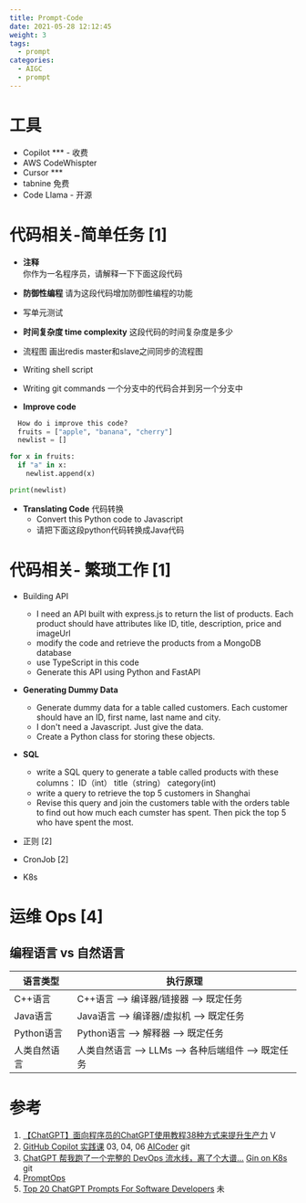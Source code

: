 ```yaml
---
title: Prompt-Code
date: 2021-05-28 12:12:45
weight: 3
tags:
  - prompt
categories:
  - AIGC
  - prompt
---
```


<p></p>
<!-- more -->


# 工具
+ Copilot *** - 收费
+ AWS CodeWhispter
+ Cursor ***
+ tabnine 免费
+ Code Llama  - 开源

# 代码相关-简单任务 [1]

+ **注释**  
   你作为一名程序员，请解释一下下面这段代码
   
+ **防御性编程** 
   请为这段代码增加防御性编程的功能

+ 写单元测试 

+ **时间复杂度  time complexity**
   这段代码的时间复杂度是多少
   
+ 流程图 
   画出redis master和slave之间同步的流程图
   
+ Writing shell script

+ Writing git commands
  一个分支中的代码合并到另一个分支中
  
+ **Improve code**
``` Python
  How do i improve this code?
  fruits = ["apple", "banana", "cherry"]
  newlist = []

for x in fruits:
  if "a" in x:
    newlist.append(x)

print(newlist)
```
  
+ **Translating Code** 代码转换
  - Convert this Python code to Javascript    
  - 请把下面这段python代码转换成Java代码 
  

# 代码相关- 繁琐工作 [1]

+ Building API
  - I need an API built with express.js to return the list of products. Each product should have attributes like ID, title, description, price and imageUrl
  - modify the code and  retrieve the products from a MongoDB database
  - use TypeScript in this code
  - Generate this API using Python and FastAPI


+ **Generating Dummy Data**
  - Generate dummy data for a table called customers. Each customer should have an ID, first name, last name and city.
  - I don't need a Javascript. Just give the data.
  - Create a Python class for storing these objects.


+ **SQL**
  - write a SQL query to generate a table called products with these columns：
ID（int）
title（string）
category(int)
  - write a query to retrieve the top 5 customers in Shanghai
  - Revise this query and join the customers table with the orders table to find out how much each cumster has spent. Then pick the top 5 who have spent the most.

+ 正则  [2]

+ CronJob [2]

+ K8s


# 运维 Ops [4]


## 编程语言 vs 自然语言
| 语言类型     | 执行原理                                            |
| ------------ | --------------------------------------------------- |
| C++语言      | C++语言 --> 编译器/链接器 --> 既定任务              |
| Java语言     | Java语言 --> 编译器/虚拟机 --> 既定任务             |
| Python语言   | Python语言 --> 解释器 --> 既定任务                  |
| 人类自然语言 | 人类自然语言 --> LLMs --> 各种后端组件 --> 既定任务 |


# 参考   
1. [【ChatGPT】面向程序员的ChatGPT使用教程38种方式来提升生产力](https://www.bilibili.com/video/BV1Z84y1G7nY/) V
2. [GitHub Copilot 实践课](https://time.geekbang.org/opencourse/videointro/100540901) 
   03, 04, 06
   [AICoder](https://github.com/www6v/AICoder) git
3. [ChatGPT 帮我跑了一个完整的 DevOps 流水线，离了个大谱...](https://cloud.tencent.com/developer/article/2207540)
   [Gin on K8s](https://github.com/www6v/AICoder/tree/master/Cursor/) git
4. [PromptOps](https://www.promptops.com/)    
100. [Top 20 ChatGPT Prompts For Software Developers](https://www.geeksforgeeks.org/chatgpt-prompts-for-software-developers/) 未



  ```



